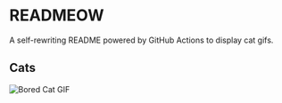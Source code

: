 # READMEOW

A self-rewriting README powered by GitHub Actions to display cat gifs.

## Cats

![Bored Cat GIF](https://media3.giphy.com/media/v1.Y2lkPTlhY2QwMmRhZDJzY2R6OW41d3NvdGEwem83eXFoa3Uwa3dob29qMzZlaGUybGd6YyZlcD12MV9naWZzX3NlYXJjaCZjdD1n/mlvseq9yvZhba/200.gif)
